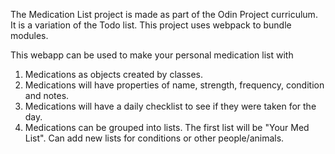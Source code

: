 The Medication List project is made as part of the Odin Project curriculum. It is a variation of the Todo list. This project uses webpack to bundle modules.


This webapp can be used to make your personal medication list with 
1) Medications as objects created by classes. 
2) Medications will have properties of name, strength, frequency, condition and notes.
3) Medications will have a daily checklist to see if they were taken for the day. 
4) Medications can be grouped into lists. The first list will be "Your Med List". Can add new lists for conditions or other people/animals.

